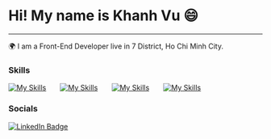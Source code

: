 # Hi! My name is Khanh Vu 😄
---------------------------------------------------------

🌍  I am a Front-End Developer live in 7 District, Ho Chi Minh City.
<br/>
### Skills 
[![My Skills](https://skillicons.dev/icons?i=html,css)](https://skillicons.dev) &nbsp;&nbsp;&nbsp;&nbsp;&nbsp; [![My Skills](https://skillicons.dev/icons?i=js,react)](https://skillicons.dev) &nbsp;&nbsp;&nbsp;&nbsp;&nbsp; [![My Skills](https://skillicons.dev/icons?i=nodejs,figma)](https://skillicons.dev) &nbsp;&nbsp;&nbsp;&nbsp;&nbsp; [![My Skills](https://skillicons.dev/icons?i=github)](https://skillicons.dev) 
<br/>
### Socials
<div id="badges">
  <a href="#!">
    <img src="https://img.shields.io/badge/LinkedIn-blue?style=for-the-badge&logo=linkedin&logoColor=white" alt="LinkedIn Badge"/>
  </a>
</div>
